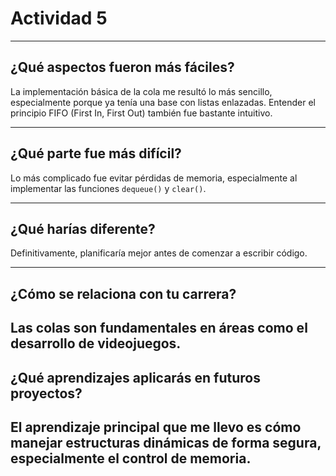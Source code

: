 # Actividad 5

---

## ¿Qué aspectos fueron más fáciles?

La implementación básica de la cola me resultó lo más sencillo, especialmente porque ya tenía una base con listas enlazadas. Entender el principio FIFO (First In, First Out) también fue bastante intuitivo.

---

## ¿Qué parte fue más difícil?

Lo más complicado fue evitar pérdidas de memoria, especialmente al implementar las funciones `dequeue()` y `clear()`. 

---

## ¿Qué harías diferente?

Definitivamente, planificaría mejor antes de comenzar a escribir código. 

---

## ¿Cómo se relaciona con tu carrera?

Las colas son fundamentales en áreas como el desarrollo de videojuegos. 
---

## ¿Qué aprendizajes aplicarás en futuros proyectos?

El aprendizaje principal que me llevo es cómo manejar estructuras dinámicas de forma segura, especialmente el control de memoria. 
---
